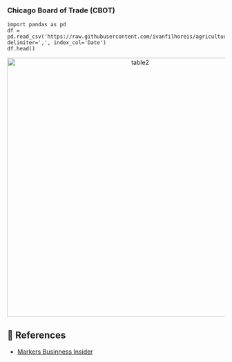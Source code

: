 ### Chicago Board of Trade (CBOT)

```
import pandas as pd
df = pd.read_csv('https://raw.githubusercontent.com/ivanfilhoreis/agricultural_commodity_data/main/CBOT/corn.csv', delimiter=',', index_col='Date')
df.head()

```

<p align="center">
  <img src="https://github.com/ivanfilhoreis/agricultural_commodity_data/blob/main/Corn%20and%20Soybean%20Advisor/img/head_corn.png?raw=true" width="600px" alt="table2"/>


## 🔎 References

* [Markers Businness Insider](https://markets.businessinsider.com/commodities/soybeans-price)
 

